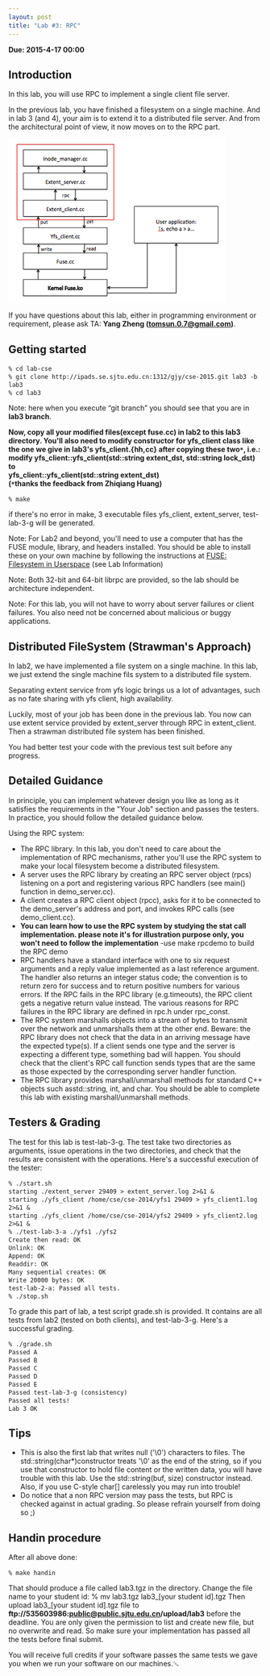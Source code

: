 ```yaml
---
layout: post
title: "Lab #3: RPC"
---
```


**Due: 2015-4-17 00:00**

## Introduction

In this lab, you will use RPC to implement a single client file server.

In the previous lab, you have finished a filesystem on a single machine. And in lab 3 (and 4), your aim is to extend it to a distributed file server. And from the architectural point of view, it now moves on to the RPC part.

![Architecture](/assets/img/yfs-arch3.png)

If you have questions about this lab, either in programming environment or requirement, please ask TA: **Yang Zheng (tomsun.0.7@gmail.com)**.

## Getting started

```
% cd lab-cse
% git clone http://ipads.se.sjtu.edu.cn:1312/gjy/cse-2015.git lab3 -b lab3
% cd lab3
```

Note: here when you execute “git branch” you should see that you are in **lab3 branch**.

**Now, copy all your modified files(except fuse.cc) in lab2 to this lab3 directory. You'll also need to modify constructor for yfs_client class like the one we give in lab3's yfs_client.{hh,cc} after copying these two`*`, i.e.:  
modify
yfs_client::yfs_client(std::string extent_dst, std::string lock_dst)  
to  
yfs_client::yfs_client(std::string extent_dst)  
(`*`thanks the feedback from Zhiqiang Huang)**

```
% make
```

if there's no error in make, 3 executable files yfs_client, extent_server, test-lab-3-g will be generated.

Note: For Lab2 and beyond, you'll need to use a computer that has the FUSE module, library, and headers installed. You should be able to install these on your own machine by following the instructions at [FUSE: Filesystem in Userspace](http://fuse.sourceforge.net/) (see Lab Information)

Note: Both 32-bit and 64-bit librpc are provided, so the lab should be architecture independent.

Note: For this lab, you will not have to worry about server failures or client failures. You also need not be concerned about malicious or buggy applications.

## Distributed FileSystem (Strawman's Approach)

In lab2, we have implemented a file system on a single machine. In this lab, we just extend the single machine fils system to a distributed file system.

Separating extent service from yfs logic brings us a lot of advantages, such as no fate sharing with yfs client, high availability.

Luckily, most of your job has been done in the previous lab. You now can use extent service provided by extent_server through RPC in extent_client. Then a strawman distributed file system has been finished.

You had better test your code with the previous test suit before any progress.

## Detailed Guidance

In principle, you can implement whatever design you like as long as it satisfies the requirements in the "Your Job" section and passes the testers. In practice, you should follow the detailed guidance below.

Using the RPC system:
- The RPC library. In this lab, you don't need to care about the implementation of RPC mechanisms, rather you'll use the RPC system to make your local filesystem become a distributed filesystem.
- A server uses the RPC library by creating an RPC server object (rpcs) listening on a port and registering various RPC handlers (see main() function in demo_server.cc).
- A client creates a RPC client object (rpcc), asks for it to be connected to the demo_server's address and port, and invokes RPC calls (see demo_client.cc).
- **You can learn how to use the RPC system by studying the stat call implementation. please note it's for illustration purpose only, you won't need to follow the implementation**
  -use make rpcdemo to build the RPC demo
-  RPC handlers have a standard interface with one to six request arguments and a reply value implemented as a last reference argument. The handler also returns an integer status code; the convention is to return zero for success and to return positive numbers for various errors. If the RPC fails in the RPC library (e.g.timeouts), the RPC client gets a negative return value instead. The various reasons for RPC failures in the RPC library are defined in rpc.h under rpc_const.
- The RPC system marshalls objects into a stream of bytes to transmit over the network and unmarshalls them at the other end. Beware: the RPC library does not check that the data in an arriving message have the expected type(s). If a client sends one type and the server is expecting a different type, something bad will happen. You should check that the client's RPC call function sends types that are the same as those expected by the corresponding server handler function.
- The RPC library provides marshall/unmarshall methods for standard C++ objects such asstd::string, int, and char. You should be able to complete this lab with existing marshall/unmarshall methods.

## Testers & Grading

The test for this lab is test-lab-3-g. The test take two directories as arguments, issue operations in the two directories, and check that the results are consistent with the operations. Here's a successful execution of the tester:

```
% ./start.sh
starting ./extent_server 29409 > extent_server.log 2>&1 &
starting ./yfs_client /home/cse/cse-2014/yfs1 29409 > yfs_client1.log 2>&1 &
starting ./yfs_client /home/cse/cse-2014/yfs2 29409 > yfs_client2.log 2>&1 &
% ./test-lab-3-a ./yfs1 ./yfs2
Create then read: OK
Unlink: OK
Append: OK
Readdir: OK
Many sequential creates: OK
Write 20000 bytes: OK
test-lab-2-a: Passed all tests.
% ./stop.sh
```

To grade this part of lab, a test script grade.sh is provided. It contains are all tests from lab2 (tested on both clients), and test-lab-3-g. Here's a successful grading.

```
% ./grade.sh
Passed A
Passed B
Passed C
Passed D
Passed E
Passed test-lab-3-g (consistency)
Passed all tests!
Lab 3 OK
```

## Tips

- This is also the first lab that writes null ('\0') characters to files. The std::string(char*)constructor treats '\0' as the end of the string, so if you use that constructor to hold file content or the written data, you will have trouble with this lab. Use the std::string(buf, size) constructor instead. Also, if you use C-style char[] carelessly you may run into trouble!
- Do notice that a non RPC version may pass the tests, but RPC is checked against in actual grading. So please refrain yourself from doing so ;)

## Handin procedure

After all above done:

```
% make handin
```

That should produce a file called lab3.tgz in the directory. Change the file name to your student id:
% mv lab3.tgz lab3_[your student id].tgz
Then upload lab3_[your student id].tgz file to **ftp://535603986:public@public.sjtu.edu.cn/upload/lab3** before the deadline. You are only given the permission to list and create new file, but no overwrite and read. So make sure your implementation has passed all the tests before final submit.

You will receive full credits if your software passes the same tests we gave you when we run your software on our machines.␘